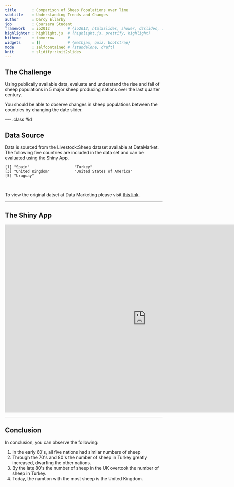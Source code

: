 ```yaml
---
title       : Comparison of Sheep Populations over Time
subtitle    : Understanding Trends and Changes
author      : Darcy Ellarby
job         : Coursera Student
framework   : io2012        # {io2012, html5slides, shower, dzslides, ...}
highlighter : highlight.js  # {highlight.js, prettify, highlight}
hitheme     : tomorrow      # 
widgets     : []            # {mathjax, quiz, bootstrap}
mode        : selfcontained # {standalone, draft}
knit        : slidify::knit2slides
---
```


## The Challenge

Using publically available data, evaluate and understand the rise and fall of sheep populations in 5 major sheep producing nations over the last quarter century.

You should be able to observe changes in sheep populations between the countries by changing the date slider.

--- .class #id 

## Data Source

Data is sourced from the Livestock:Sheep dataset available at DataMarket. The following five countries are included in the data set and can be evaluated using the Shiny App.



```
[1] "Spain"                    "Turkey"                  
[3] "United Kingdom"           "United States of America"
[5] "Uruguay"                 
```

<br/>

To view the original datset at Data Marketing please visit <a href="http://datamarket.com/data/set/1164/livestock-sheep#!ds=1164!a2n=7c&display=line" target="_blank">this link</a>.

---

## The Shiny App


<iframe src="https://dellarby.shinyapps.io/CourseraDDP/" style="border: none; width: 900px; height: 600px"></iframe>

---

## Conclusion

In conclusion, you can observe the following:

1. In the early 60's, all five nations had similar numbers of sheep
2. Through the 70's and 80's the number of sheep in Turkey greatly increased, dwarfing the other nations.
3. By the late 80's the number of sheep in the UK overtook the number of sheep in Turkey.
4. Today, the namtion with the most sheep is the United Kingdom.








